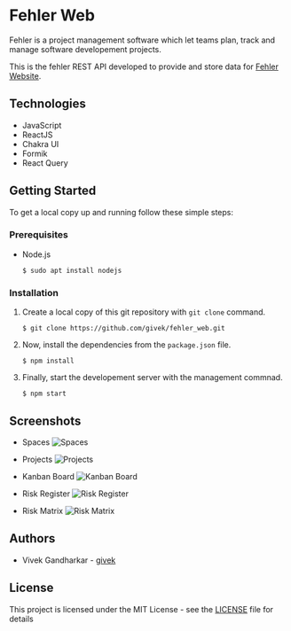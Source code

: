 # Fehler Web

Fehler is a project management software which let teams plan, track and manage software developement
projects.

This is the fehler REST API developed to provide and store data for [Fehler Website](https://github.com/givek/fehler_web/).

## Technologies

- JavaScript
- ReactJS
- Chakra UI
- Formik
- React Query

## Getting Started

To get a local copy up and running follow these simple steps:

### Prerequisites

- Node.js

  ```shell
  $ sudo apt install nodejs
  ```

### Installation

1. Create a local copy of this git repository with `git clone` command.

   ```shell
   $ git clone https://github.com/givek/fehler_web.git
   ```

2. Now, install the dependencies from the `package.json` file.

   ```shell
   $ npm install
   ```

3. Finally, start the developement server with the management commnad.

   ```shell
   $ npm start
   ```

## Screenshots

- Spaces
  ![Spaces](../assets/spaces.png)

- Projects
  ![Projects](../assets/projects.png)

- Kanban Board
  ![Kanban Board](../assets/kanban-board.png)

- Risk Register
  ![Risk Register](../assets/risk-register.png)

- Risk Matrix
  ![Risk Matrix](../assets/risk-matrix.png)

## Authors

- Vivek Gandharkar - [givek](https://github.com/givek/)

## License

This project is licensed under the MIT License - see the [LICENSE](../main/LICENSE) file for details
